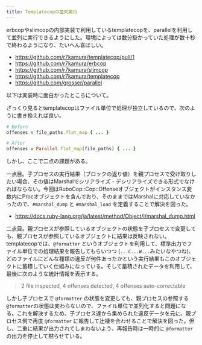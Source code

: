 ```yaml
---
title: Templatecopの並列実行
---
```


erbcopやslimcopの内部実装で利用しているtemplatecopを、parallelを利用して並列に実行できるようにした。環境によっては数分掛かっていた処理が数十秒で終わるようになり、たいへん喜ばしい。

- <https://github.com/r7kamura/templatecop/pull/1>
- <https://github.com/r7kamura/erbcop>
- <https://github.com/r7kamura/slimcop>
- <https://github.com/r7kamura/templatecop>
- <https://github.com/grosser/parallel>

以下は実装時に面白かったところについて。

ざっくり見るとtemplatecopはファイル単位で処理が独立しているので、次のように書き換えれば良い。

```ruby
# Before
offenses = file_paths.flat_map { ... }

# After
offenses = Parallel.flat_map(file_paths) { ... }
```

しかし、ここで二点の課題がある。

一点目。子プロセスの実行結果（ブロックの返り値）を親プロセスで受け取りしたい場合、その値はMarshalでシリアライズ・デシリアライズできる形式でなければならない。今回はRuboCop::Cop::Offenseオブジェクトがインスタンス変数内にProcオブジェクトを含んでおり、そのままではMarshalに対応していなかったので、`#marshal_dump` と `#marshal_load` を定義することで解決を図った。

- <https://docs.ruby-lang.org/ja/latest/method/Object/i/marshal_dump.html>

二点目。親プロセスが参照しているオブジェクトの状態を子プロセスで変更しても、親プロセスが参照しているオブジェクトに結果は反映されない。templatecopでは、`@formatter` というオブジェクトを利用して、標準出力でファイル単位での処理結果を報告してもらいつつ (`...C...W...`みたいなやつね)、どのファイルにどんな種類の違反が何件あったかという実行結果もこのオブジェクトに蓄積していく仕組みになっている。そして蓄積されたデータを利用して、最後に次のような統計情報を表示する。

> 2 file inspected, 4 offenses detected, 4 offenses auto-correctable

しかし子プロセスで `@formatter` の状態を変更しても、親プロセスの参照する `@formatter`の状態は変わらないので、ファイル単位で並列化すると問題になる。これを解決するため、子プロセス達から集められた違反データを元に、親プロセス側で再度 `@formatter` に報告して辻褄を合わせることで解決を図った。但し、二重に結果が出力されてしまわないよう、再報告時は一時的に `@formatter` の出力を停止して黙らせている。
